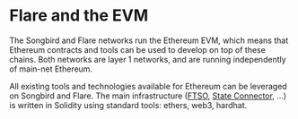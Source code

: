 # Flare and the EVM

The Songbird and Flare networks run the Ethereum EVM, which means that Ethereum contracts and tools can be used to develop on top of these chains.
Both networks are layer 1 networks, and are running independently of main-net Ethereum.

All existing tools and technologies available for Ethereum can be leveraged on Songbird and Flare.
The main infrastructure ([FTSO](glossary.md#ftso), [State Connector](glossary.md#state_connector), ...) is written in Solidity using standard tools: ethers, web3, hardhat.
